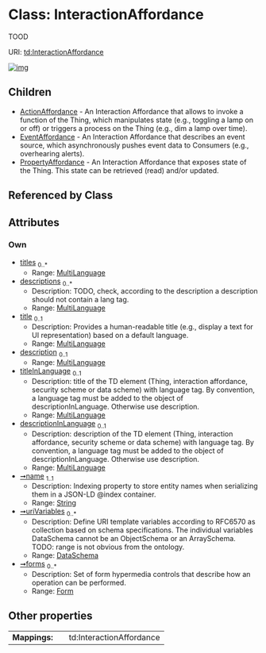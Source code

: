 
# Class: InteractionAffordance

TOOD

URI: [td:InteractionAffordance](https://www.w3.org/2019/wot/td#InteractionAffordance)


[![img](https://yuml.me/diagram/nofunky;dir:TB/class/[PropertyAffordance],[MultiLanguage],[Form]<forms%200..*-++[InteractionAffordance&#124;name:string],[DataSchema]<uriVariables%200..*-++[InteractionAffordance],[MultiLanguage]<descriptionInLanguage%200..1-%20[InteractionAffordance],[MultiLanguage]<titleInLanguage%200..1-%20[InteractionAffordance],[MultiLanguage]<description%200..1-%20[InteractionAffordance],[MultiLanguage]<title%200..1-%20[InteractionAffordance],[MultiLanguage]<descriptions%200..*-++[InteractionAffordance],[MultiLanguage]<titles%200..*-++[InteractionAffordance],[InteractionAffordance]^-[PropertyAffordance],[InteractionAffordance]^-[EventAffordance],[InteractionAffordance]^-[ActionAffordance],[Form],[EventAffordance],[DataSchema],[ActionAffordance])](https://yuml.me/diagram/nofunky;dir:TB/class/[PropertyAffordance],[MultiLanguage],[Form]<forms%200..*-++[InteractionAffordance&#124;name:string],[DataSchema]<uriVariables%200..*-++[InteractionAffordance],[MultiLanguage]<descriptionInLanguage%200..1-%20[InteractionAffordance],[MultiLanguage]<titleInLanguage%200..1-%20[InteractionAffordance],[MultiLanguage]<description%200..1-%20[InteractionAffordance],[MultiLanguage]<title%200..1-%20[InteractionAffordance],[MultiLanguage]<descriptions%200..*-++[InteractionAffordance],[MultiLanguage]<titles%200..*-++[InteractionAffordance],[InteractionAffordance]^-[PropertyAffordance],[InteractionAffordance]^-[EventAffordance],[InteractionAffordance]^-[ActionAffordance],[Form],[EventAffordance],[DataSchema],[ActionAffordance])

## Children

 * [ActionAffordance](ActionAffordance.md) - An Interaction Affordance that allows to invoke a function of the Thing, which manipulates state (e.g., toggling a lamp on or off) or triggers a process on the Thing (e.g., dim a lamp over time).
 * [EventAffordance](EventAffordance.md) - An Interaction Affordance that describes an event source, which asynchronously pushes event data to Consumers (e.g., overhearing alerts).
 * [PropertyAffordance](PropertyAffordance.md) - An Interaction Affordance that exposes state of the Thing. This state can be retrieved (read) and/or updated.

## Referenced by Class


## Attributes


### Own

 * [titles](titles.md)  <sub>0..\*</sub>
     * Range: [MultiLanguage](MultiLanguage.md)
 * [descriptions](descriptions.md)  <sub>0..\*</sub>
     * Description: TODO, check, according to the description a description should not contain a lang tag.
     * Range: [MultiLanguage](MultiLanguage.md)
 * [title](title.md)  <sub>0..1</sub>
     * Description: Provides a human-readable title (e.g., display a text for UI representation) based on a default language.
     * Range: [MultiLanguage](MultiLanguage.md)
 * [description](description.md)  <sub>0..1</sub>
     * Range: [MultiLanguage](MultiLanguage.md)
 * [titleInLanguage](titleInLanguage.md)  <sub>0..1</sub>
     * Description: title of the TD element (Thing, interaction affordance, security scheme or data scheme) with language tag. By convention, a language tag must be added to the object of descriptionInLanguage. Otherwise use description.
     * Range: [MultiLanguage](MultiLanguage.md)
 * [descriptionInLanguage](descriptionInLanguage.md)  <sub>0..1</sub>
     * Description: description of the TD element (Thing, interaction affordance, security scheme or data scheme) with language tag. By convention, a language tag must be added to the object of descriptionInLanguage. Otherwise use description.
     * Range: [MultiLanguage](MultiLanguage.md)
 * [➞name](interactionAffordance__name.md)  <sub>1..1</sub>
     * Description: Indexing property to store entity names when serializing them in a JSON-LD @index container.
     * Range: [String](types/String.md)
 * [➞uriVariables](interactionAffordance__uriVariables.md)  <sub>0..\*</sub>
     * Description: Define URI template variables according to RFC6570 as collection based on schema specifications. The individual variables DataSchema cannot be an ObjectSchema or an ArraySchema. TODO: range is not obvious from the ontology.
     * Range: [DataSchema](DataSchema.md)
 * [➞forms](interactionAffordance__forms.md)  <sub>0..\*</sub>
     * Description: Set of form hypermedia controls that describe how an operation can be performed.
     * Range: [Form](Form.md)

## Other properties

|  |  |  |
| --- | --- | --- |
| **Mappings:** | | td:InteractionAffordance |